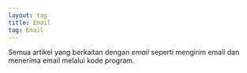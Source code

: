 ```yaml
---
layout: tag
title: Email
tag: Email
---
```


Semua artikel yang berkaitan dengan *email* seperti mengirim email dan menerima email melalui kode program.